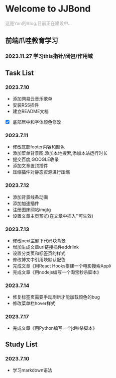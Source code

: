 <!--
 * @Descripttion: 
 * @version: 
 * @Author: 雷宇琦
 * @Date: 2023-07-10 16:01:45
 * @LastEditors: 雷宇琦
 * @LastEditTime: 2023-11-27 16:43:36
-->
# Welcome to JJBond

**<font face="Helvetica" color="#C0C0C0">这是Yan的Blog,目前正在建设中...</font>**

## 前端爪哇教育学习

### 2023.11.27 学习this指针/闭包/作用域

## Task List

### 2023.7.10

- 添加网易云音乐歌单
- 安装RSS插件
- 建立README文档
- [x] 底部居中和字体颜色修改

### 2023.7.11

- 修改底部footer内容和颜色
- 添加菜单背景图,添加本地搜索,添加本站运行时长
- 提交百度,GOOGLE收录
- 添加文章置顶插件
- 压缩插件对静态资源进行压缩

### 2023.7.12

- 添加背景线条动画
- 添加加速插件
- 注册图床网站imgtg
- 设置文章主页预览(在文章中插入'<!--more-->'可生效)

### 2023.7.13

- 修改next主题下代码块背景
- 增加生成文章url链接插件addrlink
- 设置分类页和标签页的样式
- 修改博文中引用块默认配色
- 完成文章《用React Hooks搭建一个电影搜索App》
- 完成文章《用nodejs编写一个淘宝秒杀脚本》

### 2023.7.14

- 修复标签页需要手动刷新才能加载颜色的bug
- 修改菜单栏hover样式

### 2023.7.17

- 完成文章《用Python编写一个jd秒杀脚本》

## Study List

### 2023.7.10

- 学习markdown语法
